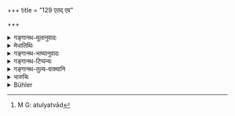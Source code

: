 +++
title = "129 एतद् एव"

+++

<details><summary>गङ्गानथ-मूलानुवादः</summary>

If a Brāhmaṇa kills a righteous Vaiśya, he shall perform this same expiatory rite for one year; or he may give a hundred cows and one (bull).—(129)
</details>

<details><summary>मेधातिथिः</summary>

पूर्वत्राष्टमो ऽंशः, अनेन द्वादशो विधीयते । अल्पत्वाद्[^१८७] अब्दं न्यूनगुणस्य विधिर् अयम् इति विज्ञायते । 


[^१८७]:
     M G: atulyatvād

- <u>ननु</u> **वृत्तस्थम्** इति श्रुतम् ।

- <u>सत्यम्</u> । संप्रति **वृत्तस्थो** वधकाले, प्राङ् निर्गुण इति । यस् तु सर्वदैव वृत्तस्थस् तस्य पूर्ववद् इति ज्ञेयम् ॥ ११.१२९ ॥
</details>

<details><summary>गङ्गानथ-भाष्यानुवादः</summary>

In a previous verse ‘*one eighth*’ was prescribed for the killing of a
Vaiśya; what the present verse lays down is ‘one twelfth.’

As the expiation is a light one, it has to be done ‘*for one* *year*.’

It appears that the rule here laid down is meant for the case of a
Vaiśya devoid of qualifications.

“The case of a Vaiśya *devoted to his duty* has been already dealt with
before.”

True; but what the present verse contemplates is the case of a Vaiśya
who was ‘righteous’ at the time of death, but was devoid of qualities
before that; while the previous rules apply to one who was righteous all
along.—(129)
</details>

<details><summary>गङ्गानथ-टिप्पन्यः</summary>

“According to Govindarāja and Kullūka, the two penances are to be
performed optionally, in case a virtuous Vaiśya has been killed
unintentionally.—Medhātithi says that the first penance is to be
performed for the murder of a Vaiśya who was less distinguished than the
one referred to in verse 126.—Nārāyaṇa thinks that the verse refers to a
Vaiśya engaged in the performance of a sacrifice, and that the particle
‘*vā*’ takes the place of the?upola, and thus one penance only is
prescribed.”—Buhler.

This verse is quoted in *Prāyaścittaviveka* (pp. 216 and 534), which
explains ‘*ekaśatam*’ as ‘a hundred and one’.
</details>

<details><summary>गङ्गानथ-तुल्य-वाक्यानि</summary>

**(verses 11.126-130)  
**

See Comparative notes for [Verse
11.126].
</details>

<details><summary>भारुचिः</summary>

संभवद्वित्तस्येदं पूर्ववद् वैकल्पिकम् । द्विजोत्तमग्रहणं चेतरवर्णनिदर्शनार्थम्, नावधारणार्थम् ॥ ११.१२८ ॥
</details>

<details><summary>Bühler</summary>

130	A Brahmana who has slain a virtuous Vaisya, shall perform the same penance during one year, or he may give one hundred cows and one (bull).
</details>

